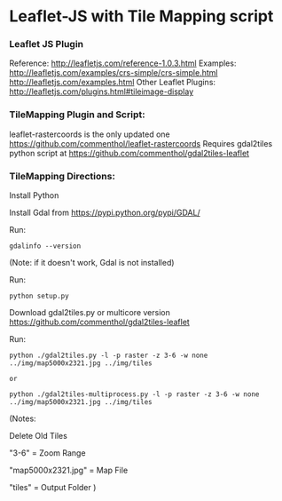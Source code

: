 # Leaflet-JS with Tile Mapping script

### Leaflet JS Plugin
Reference:
http://leafletjs.com/reference-1.0.3.html
Examples:
http://leafletjs.com/examples/crs-simple/crs-simple.html
http://leafletjs.com/examples.html
Other Leaflet Plugins:
http://leafletjs.com/plugins.html#tileimage-display



### TileMapping Plugin and Script:
leaflet-rastercoords is the only updated one https://github.com/commenthol/leaflet-rastercoords
Requires gdal2tiles python script at https://github.com/commenthol/gdal2tiles-leaflet

### TileMapping Directions:

Install Python

Install Gdal from https://pypi.python.org/pypi/GDAL/

Run:
```
gdalinfo --version
```
(Note: if it doesn't work, Gdal is not installed)

Run:
```
python setup.py
```

Download gdal2tiles.py or multicore version https://github.com/commenthol/gdal2tiles-leaflet

Run:
```
python ./gdal2tiles.py -l -p raster -z 3-6 -w none ../img/map5000x2321.jpg ../img/tiles

or

python ./gdal2tiles-multiprocess.py -l -p raster -z 3-6 -w none ../img/map5000x2321.jpg ../img/tiles
```
(Notes:

Delete Old Tiles

"3-6" = Zoom Range

"map5000x2321.jpg" = Map File

"tiles" = Output Folder
)
